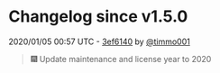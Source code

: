# Changelog since v1.5.0

2020/01/05 00:57 UTC - [3ef6140](https://github.com/hassio-addons/addon-home-panel/commit/3ef614091d5256ff821ffa42e59f2b8ead97b033) by [@timmo001](https://github.com/timmo001)
> 🎆 Update maintenance and license year to 2020 

